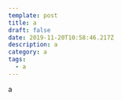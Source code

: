 ```yaml
---
template: post
title: a
draft: false
date: 2019-11-20T10:58:46.217Z
description: a
category: a
tags:
  - a
---
```

a
